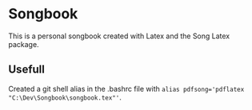 # Songbook
This is a personal songbook created with Latex and the Song Latex package.

## Usefull
Created a git shell alias in the .bashrc file with `alias pdfsong='pdflatex "C:\Dev\Songbook\songbook.tex"'`.